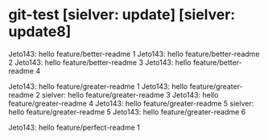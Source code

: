 # git-test [sielver: update] [sielver: update8]

Jeto143: hello feature/better-readme 1
Jeto143: hello feature/better-readme 2
Jeto143: hello feature/better-readme 3
Jeto143: hello feature/better-readme 4

Jeto143: hello feature/greater-readme 1
Jeto143: hello feature/greater-readme 2
sielver: hello feature/greater-readme 3
Jeto143: hello feature/greater-readme 4
Jeto143: hello feature/greater-readme 5
sielver: hello feature/greater-readme 5
Jeto143: hello feature/greater-readme 6

Jeto143: hello feature/perfect-readme 1

